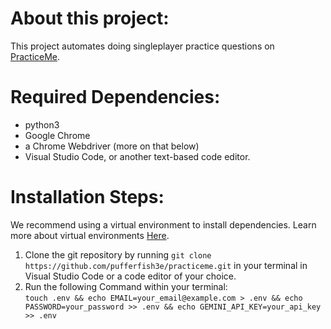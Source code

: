 <h1>About this project: </h1>
<p>This project automates doing singleplayer practice questions on <a href='https://practiceme.vercel.app/'>PracticeMe</a>.</p>
<h1>Required Dependencies: </h1>
<ul>
  <li>python3</li>
  <li>Google Chrome</li>
  <li>a Chrome Webdriver (more on that below)</li>
  <li>Visual Studio Code, or another text-based code editor.</li>
</ul>
<h1>Installation Steps: </h1>
<p>We recommend using a virtual environment to install dependencies. Learn more about virtual environments <a href="https://docs.python.org/3/library/venv.html">Here</a>.</p>
<ol>
  <li>Clone the git repository by running <code>git clone https://github.com/pufferfish3e/practiceme.git</code> in your terminal in Visual Studio Code or a code editor of your choice.</li>
  <li>Run the following Command within your terminal: <br><code>touch .env && echo EMAIL=your_email@example.com > .env && echo PASSWORD=your_password >> .env && echo GEMINI_API_KEY=your_api_key >> .env</code></li>
</ol>
